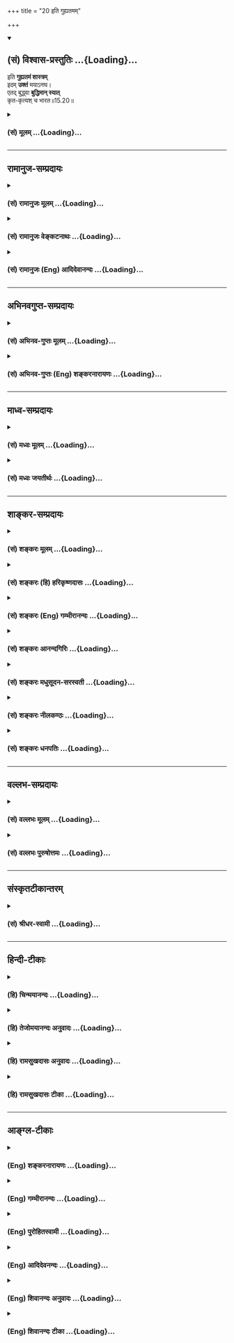 +++
title = "20 इति गुह्यतमम्"

+++
<div class="js_include" newlevelforh1="2" title="(सं) विश्वास-प्रस्तुतिः" unfilled url="/purANam_vaiShNavam/mahAbhAratam/06-bhIShma-parva/03-bhagavad-gItA-parva/saMskRtam/vishvAsa-prastutiH/15_puruShottama-yogaH/20_iti_guhyatamam.md">
<details open><summary><h2>(सं) विश्वास-प्रस्तुतिः ...{Loading}...</h2></summary>

इति **गुह्यतमं शास्त्रम्**  
इदम् **उक्तं** मयाऽनघ।  
एतद् बुद्ध्वा **बुद्धिमान् स्यात्**  
कृत-कृत्यश् च भारत॥15.20॥
</details>
</div>
<div class="js_include collapsed" newlevelforh1="3" title="(सं) मूलम्" unfilled url="/purANam_vaiShNavam/mahAbhAratam/06-bhIShma-parva/03-bhagavad-gItA-parva/saMskRtam/mUlam/15_puruShottama-yogaH/20_iti_guhyatamam.md">
<details><summary><h3>(सं) मूलम् ...{Loading}...</h3></summary>

इति गुह्यतमं शास्त्रमिदमुक्तं मयाऽनघ।  
एतद्बुद्ध्वा बुद्धिमान्स्यात्कृतकृत्यश्च भारत।।15.20।।
</details>
</div>


_________________
## रामानुज-सम्प्रदायः
<div class="js_include collapsed" newlevelforh1="3" title="(सं) रामानुजः मूलम्" unfilled url="/purANam_vaiShNavam/mahAbhAratam/06-bhIShma-parva/03-bhagavad-gItA-parva/saMskRtam/rAmAnujaH/mUlam/15_puruShottama-yogaH/20_iti_guhyatamam.md">
<details><summary><h3>(सं) रामानुजः मूलम् ...{Loading}...</h3></summary>

।।15.20।। इत्थं मम पुरुषोत्तमत्वप्रतिपादनं सर्वेषां गुह्यानां **गुह्यतमम्
इदं शास्त्रं** त्वम् **अनघतया** योग्यतम इति कृत्वा **मया** तव **उक्तम्।
एतद् बुद्ध्वा बुद्धिमान् स्यात् कृतकृत्यः च** मां प्रेप्सुना उपादेया या
बुद्धिः सा सर्वा उपात्ता स्यात्। यत् च तेन कर्तव्यम्; तत् च सर्वं कृतं
स्याद् इत्यर्थः। अनेन श्लोकेन अनन्तरोक्तं पुरुषोत्तमविषयं ज्ञानं
शास्त्रजन्यम् एव एतत् सर्वं करोति न तु साक्षात्काररूपम् इति उच्यते।

</details>
</div>
<div class="js_include collapsed" newlevelforh1="3" title="(सं) रामानुजः वेङ्कटनाथः" unfilled url="/purANam_vaiShNavam/mahAbhAratam/06-bhIShma-parva/03-bhagavad-gItA-parva/saMskRtam/rAmAnujaH/venkaTanAthaH/15_puruShottama-yogaH/20_iti_guhyatamam.md">
<details><summary><h3>(सं) रामानुजः वेङ्कटनाथः ...{Loading}...</h3></summary>

\[15.20\] इत्यनन्तरेण पौनरुक्त्यात् अतो निरर्थकमिदमित्यत्राह --
सर्वैर्मद्विषयैरिति।  
  
।।15.20।। यदि पुरुषोत्तमत्ववेदनमात्रेण भगवतः सर्वविधा प्रीतिर्जायते;
तर्हि भजनाद्यनुष्ठानविधिवैयर्थ्यम् तत्राह -- इत्येतदिति। सर्वासां
प्रतीतीनामेतदेव हि मूलकारणम्। फलसाम्याद्वा सर्वस्य
विदितत्वकृतकृत्यत्ववचनमिति भावः। इत्येतदित्यादिकमुत्तरश्लोकावतारिका वा।
रहस्यतया गोपनीयमत्वं पारमार्थिकत्वं फलप्रकर्षं च व्यञ्जयन्निगमयति -- इति
गुह्यतममिति श्लोकेन। एतदेव गीताशास्त्रनिगमनमिति वदतां प्रतिक्षेपायाह --
पुरुषोत्तमत्वप्रतिपादनमिति। पञ्चदशेऽध्याय इत्यर्थः। अनघ इति
सम्बुद्धिरधिकारिसूचनार्थेत्याह -- अनघतया योग्यतम इति कृत्वेति। एवं
भारतसम्बुद्धिरपि जन्मतोऽधिकारित्वसूचनार्थम्। इदमिति -- अस्यवक्ता श्रोता च
दुर्लभः इत्यभिप्रायः। इदं शास्त्रान्तरेभ्य उत्कृष्टतममिति वा। उक्तं
चाभियुक्तैःयस्मिन् प्रसादसुमुखे कवयोऽपि ते ते शास्त्राण्यशासुरिह
तन्महिमाश्रयाणि। कृष्णेन तेन यदिह स्वयमेव गीतं शास्त्रस्य तस्य सदृशं
किमिहास्ति शास्त्रम् इति। मया वक्तव्यतत्त्ववेदिना; त्वदधिकारवेदिना; तव
सख्या चेत्यर्थः। प्रागुक्तशास्त्रानुवादताभ्रमव्युदासायाहतवोक्तमिति। सा
विद्या या विमुक्तयेविद्याऽन्या शिल्पनैपुणम्
\[वि.पु.1।19।41\]तज्ज्ञानमज्ञानमतोऽन्यदुक्तम्
\[वि.पु.6।5।87\]एतज्ज्ञानमिति प्रोक्तमज्ञानं यदतोऽन्यथा \[13।12\]
इत्यादिभिरन्यासां बुद्धीनां अबुद्धिप्रायतोक्तेरिह बुद्धिशब्दविवक्षितमाह
-- मां प्रेप्सुनोपादेयेति। कृत्यशब्दोऽप्यत्र मुमुक्ष्वपेक्षितविषयः।
तस्यैवतत्कर्म यन्न बन्धाय \[वि.पु.1।19\] इत्यादिषु ग्रहणात्; अन्येषां
चआयासायापरं कर्म \[वि.पु.1।19\] इति निन्दनादित्यभिप्रायेणाहयच्च तेन
कर्तव्यमिति। प्रस्तुतोऽर्थस्तज्ज्ञानं वाऽत्र प्रशंसनीयम्; किमत्र
शास्त्रग्रहणेन तथाऽत्र पूर्वश्लोकपौनरुक्त्यमित्यत्राहअनेन श्लोकेनेति।  
  
अयमभिप्रायः -- सार्थकशास्त्रज्ञानशक्त्याएतद्बुद्ध्वा इत्यनूद्यते
अतोऽर्थज्ञान एव तात्पर्यं तत्र शास्त्रशब्दग्रहणं शास्त्रमात्रजन्यस्यापि
ज्ञानस्य फलाविनाभावापेक्षयेति। स सर्ववित् \[15।19\]
इत्यादेःबुद्धिमान्स्यात् इत्यादेश्च अर्थैक्यमभिसन्धाय
पुनरुक्तिपरिहारश्चात्र कृतः। भारत एतद्बुद्ध्वा त्वमपि कृतकृत्य इति च
भावः। इति कवितार्किकसिंहस्य सर्वतन्त्रस्वतन्त्रस्य श्रीमद्वेङ्कटनाथस्य
वेदान्ताचार्यस्य कृतिषु श्रीमद्गीताभाष्यटीकायां तात्पर्यचन्द्रिकायां
पञ्चदशोऽध्यायः।।15।।  
  

</details>
</div>
<div class="js_include collapsed" newlevelforh1="3" title="(सं) रामानुजः (Eng) आदिदेवानन्दः" unfilled url="/purANam_vaiShNavam/mahAbhAratam/06-bhIShma-parva/03-bhagavad-gItA-parva/saMskRtam/rAmAnujaH/english/AdidevAnandaH/15_puruShottama-yogaH/20_iti_guhyatamam.md">
<details><summary><h3>(सं) रामानुजः (Eng) आदिदेवानन्दः ...{Loading}...</h3></summary>

15.20 Thus, this Sastra, the most mysterious of all mysteries and which
teaches My aspect as the Supreme Person, has been imparted to you by Me,
as you are worthy to receive it because you are sinless. By
understanding this, a man will become truly wise and will have fulfilled
his duty. Whatever wisdom has to be cultivated for attaining Me, all
that should be taken as cultivated and that whatever duty has to be
fulfilled in that connection - all that is to be taken as fulfilled by
knowing this (the Purusottama Vidya). He gets all spiritual fulfilment
by this knowledge, except the direct vision of Purusottama. \[Probably
the idea is that direct vision comes only when the body falls at the end
of the antum of Karma that has brought it into existence. Before that
only the state of the Sthitaprajna can be attained. The thin veil of
residual Karma still stands in the way.\]

</details>
</div>


_________________
## अभिनवगुप्त-सम्प्रदायः
<div class="js_include collapsed" newlevelforh1="3" title="(सं) अभिनव-गुप्तः मूलम्" unfilled url="/purANam_vaiShNavam/mahAbhAratam/06-bhIShma-parva/03-bhagavad-gItA-parva/saMskRtam/abhinava-guptaH/mUlam/15_puruShottama-yogaH/20_iti_guhyatamam.md">
<details><summary><h3>(सं) अभिनव-गुप्तः मूलम् ...{Loading}...</h3></summary>

।।15.20।। इतीति। गुह्यतमं; सर्वाद्वयप्रतिपादकत्वात्। एतदेव बुद्ध्वा
बुद्धिमत्त्वं; न तु व्यवहारबुद्ध्या। एतेन च ज्ञातेनैव कृतकृत्यता; न तु
कृतेनापि शत्रुविजयार्थाहरणस्त्र्युपभोगादिना +++(omits शत्रु)+++। चकारः
अद्भुतद्योतकः। कृतेन +++(N एतेन)+++ हि कृतकृत्यता दृष्टा; एतेन तु ज्ञातेनैवेति
+++(;N ज्ञानेनैवेति)+++ चित्रम्। इतिशब्देन शास्त्रस्य समाप्तिः सूचिता;
वक्तव्यस्य परिपूर्णतया समाप्तत्वात्। तथा हि -- षोडशाध्यायेन शिष्यस्य
अर्जुनस्य केवलं योग्यता प्रतिपाद्यते। न तु उपदिश्यते किञ्चित्। दैवी
ह्येवंविधा संपत्; आसुरी चाविद्यामयी; एतादृशी +++(S; तादृशी)+++ संपत् त्वं च
विद्यामयीं दैवीं संपदमभिप्राप्तः इत्येतावति हि तात्पर्यम्। यद्वक्ष्यति
मा शुचः संपदं दैवीम् इति। अत एव पूर्वं विद्याविद्यासंघट्टनिरूपणावसरे (
संबद्धनिरूपण N संघध्व (र्ष) -- ) देवासुरसंग्रामच्छलेन विद्याविद्ययोः
संघर्षः इति सूचितम्। एवं च शिष्यस्वरूपे प्राधान्येन निरूप्यमाणे प्रसंगतः
अन्यदप्युक्तम्; इत्यध्यायद्वयं भविष्यति। उपदेशस्त्वित एव परिसमाप्तः।
सर्वभावेन हि परमेश्वरभजनम् आवेशरूपं प्राप्यम् ( प्राप्तम्)। तदर्थं
चान्यत् सर्वमित्युक्तं प्राक्। सर्वमाहेश्वरस्वरूपावेश एव,हि परमं शिवम्
इति।  
  

</details>
</div>
<div class="js_include collapsed" newlevelforh1="3" title="(सं) अभिनव-गुप्तः (Eng) शङ्करनारायणः" unfilled url="/purANam_vaiShNavam/mahAbhAratam/06-bhIShma-parva/03-bhagavad-gItA-parva/saMskRtam/abhinava-guptaH/english/shankaranArAyaNaH/15_puruShottama-yogaH/20_iti_guhyatamam.md">
<details><summary><h3>(सं) अभिनव-गुप्तः (Eng) शङ्करनारायणः ...{Loading}...</h3></summary>

15.20 Iti etc. The most secret \[scripture\] : Because it explains the
oneness of all. One becomes a man of wisdom by knowing this only and not
by the knowledge of worldly affairs. One becomes a man of success by
just understanding this, and not even by the deeds like the total
victory over the foes, earning wealth, enjoying women and so on. The
word ca 'also' indicates a wonder. Has it not been witnessed that
\[always\] one becomes a man of success by what has been accomplished ;
But it is strange that \[in the present case one becomes a man of
success\] by just what has been realised. The word iti 'thus' indicates
the conclusion of the treatise. For, what is to be taught has come to an
end completely. That is why in the Sixteenth Chapter the eligibility of
the pupil, Arjuna, is exclusively dealt with; and nothing new is taught.
The intention \[of that chapter\] is to say only this much : 'The divine
wealth is just of that nature; but the devilish wealth born of illusion
is of this nature; you (Arjuna) are however endowed with the divine
wealth of wisdom'. Hence \[the Lord\] is going to say 'Don't worry.
\[You are endowed\] with the divine wealth' (XVI, 5). That is why
earlier in the context of explaining the clash between the wisdom and
ignorance this has been indicated \[by me (Ag.)\]: 'It is the
confrontation between the wisdom and ignorance that has been detailed
under the pretext of \[describing\] the wars between the gods and
devils.' So, while dealing essentially with the ality of a pupil, other
subjects are mentioned incidentally. So also the pair of chapters (Ch.
XVII & XVIII) would follow. But the teaching \[proper\] has come to an
end completely here itself. For what is to be achieved is nothing but
serving (attaining) the Absolute Lord-the serving, which is of the
nature of total absorption into Him by one's entire being. All other
things are only to achieve this end. This has been explained earlier.
The Supreme Happiness is indeed nothing but a complete absorption into
the Supreme Lord by one's entire being.

</details>
</div>


_________________
## माध्व-सम्प्रदायः
<div class="js_include collapsed" newlevelforh1="3" title="(सं) मध्वः मूलम्" unfilled url="/purANam_vaiShNavam/mahAbhAratam/06-bhIShma-parva/03-bhagavad-gItA-parva/saMskRtam/madhvaH/mUlam/15_puruShottama-yogaH/20_iti_guhyatamam.md">
<details><summary><h3>(सं) मध्वः मूलम् ...{Loading}...</h3></summary>

।।15.20।। Sri Madhvacharya did not comment on this sloka.

</details>
</div>
<div class="js_include collapsed" newlevelforh1="3" title="(सं) मध्वः जयतीर्थः" unfilled url="/purANam_vaiShNavam/mahAbhAratam/06-bhIShma-parva/03-bhagavad-gItA-parva/saMskRtam/madhvaH/jayatIrthaH/15_puruShottama-yogaH/20_iti_guhyatamam.md">
<details><summary><h3>(सं) मध्वः जयतीर्थः ...{Loading}...</h3></summary>

।।15.20।। Sri Jayatirtha did not comment on this sloka.

</details>
</div>


_________________
## शाङ्कर-सम्प्रदायः
<div class="js_include collapsed" newlevelforh1="3" title="(सं) शङ्करः मूलम्" unfilled url="/purANam_vaiShNavam/mahAbhAratam/06-bhIShma-parva/03-bhagavad-gItA-parva/saMskRtam/shankaraH/mUlam/15_puruShottama-yogaH/20_iti_guhyatamam.md">
<details><summary><h3>(सं) शङ्करः मूलम् ...{Loading}...</h3></summary>

।।15.20।। -- **इति** एतत् **गुह्यतमं** गोप्यतमम्; अत्यन्तरहस्यं
इत्येतत्। किं तत् **शास्त्रम्।** यद्यपि गीताख्यं समस्तम् शास्त्रम्
उच्यते; तथापि अयमेव अध्यायः इह शास्त्रम् इति उच्यते स्तुत्यर्थं
प्रकरणात्। सर्वो हि गीताशास्त्रार्थः अस्मिन् अध्याये समासेन उक्तः। न
केवलं गीताशास्त्रार्थ एव; किंतु सर्वश्च वेदार्थः इह परिसमाप्तः। यस्तं
वेद स वेदवित् (गीता 15।1) वेदैश्च सर्वैरहमेव वेद्यः (गीता 15।15) इति च
उक्तम्। **इदम् उक्तं** कथितं **मया** हे **अनघ** अपाप। **एतत्** शास्त्रं
यथादर्शितार्थं **बुद्ध्वा बुद्धिमान् स्यात्** भवेत् न अन्यथा
**कृतकृत्यश्च** भारत कृतं कृत्यं कर्तव्यं येन सः कृतकृत्यः
विशिष्टजन्मप्रसूतेन ब्राह्मणेन यत् कर्तव्यं तत् सर्वं भगवत्तत्त्वे
विदिते कृतं भवेत् इत्यर्थः न च अन्यथा कर्तव्यं परिसमाप्यते कस्यचित्
इत्यभिप्रायः। सर्वं कर्माखिलं पार्थ ज्ञाने परिसमाप्यते (गीता 4।33) इति च
उक्तम्। एतद्धि जन्मसामग्र्यं ब्राह्मणस्य विशेषतः। प्राप्यैतत्कृतकृत्यो
हि द्विजो भवति नान्यथा (मनुस्मृति 12।93) इति च मानवं वचनम्। यतः एतत्
परमार्थतत्त्वं मत्तः श्रुतवान् असि; अतः कृतार्थः त्वं भारत इति।।  
  
इति श्रीमत्परमहंसपरिव्राजकाचार्यस्य
श्रीगोविन्दभगवत्पूज्यपादशिष्यस्य,श्रीमच्छंकरभगवतः कृतौ
श्रीमद्भगवद्गीताभाष्ये  
  
पञ्चदशोऽध्यायः।।  
  

</details>
</div>
<div class="js_include collapsed" newlevelforh1="3" title="(सं) शङ्करः (हि) हरिकृष्णदासः" unfilled url="/purANam_vaiShNavam/mahAbhAratam/06-bhIShma-parva/03-bhagavad-gItA-parva/saMskRtam/shankaraH/hindI/harikRShNadAsaH/15_puruShottama-yogaH/20_iti_guhyatamam.md">
<details><summary><h3>(सं) शङ्करः (हि) हरिकृष्णदासः ...{Loading}...</h3></summary>

।।15.20।। इस अध्यायमें मोक्षरूप फलके देनेवाले भगवत्तत्त्वज्ञानको कहकर अब
उसकी स्तुति करते हैं --, यह गुह्यतम -- सबसे अधिक गोपनीय अर्थात् अत्यन्त
गूढ़ रहस्य है। वह क्या है शास्त्र। यद्यपि सारी गीताका नाम ही शास्त्र कहा
जाता है; परंतु यहाँ स्तुतिके लिये प्रकरणसे यह ( पंद्रहवाँ ) अध्याय ही
शास्त्र नामसे कहा गया है। क्योंकि इस अध्यायमें केवल सारे गीताशास्त्रका
अर्थ ही संक्षेपसे नहीं कहा गया है; किन्तु इसमें समस्त वेदोंका अर्थ भी
समाप्त हो गया है। यह कहा भी है कि जो उसे जानता है वही वेदको जाननेवाला है
समस्त वेदोंसे मैं ही जाननेयोग्य हूँ। हे निष्पाप अर्जुन ऐसा यह ( परम
गोपनीय शास्त्र ) मैंने कहा है। हे भारत ऊपर दिखलाये हुए अर्थसे युक्त इस
शास्त्रको जानकर ही; मनुष्य बुद्धिमान् और कृतकृत्य होता है; अन्य प्रकारसे
नहीं। अभिप्राय यह है कि जिसने करनेयोग्य सब कुछ कर लिया हो; वह कृतकृत्य
है; अतः श्रेष्ठ कुलमें जन्म लेनेवाले ब्राह्मणद्वारा जो कुछ किया
जानेयोग्य है; वह सब भगवान्का तत्त्व जान लेनेपर किया हुआ हो जाता है। अन्य
प्रकारसे किसीके भी कर्तव्यकी समाप्ति नहीं होती। कहा भी है कि हे पार्थ
समस्त कर्मसमुदाय; ज्ञानमें सर्वथा समाप्त हो जाता है। तथा मनुका भी वचन है
कि विशेषरूपसे ब्राह्मणके जन्मकी यही पूर्णता है क्योंकि इसीको प्राप्त
करके द्विज कृतकृत्य होता है अन्य प्रकारसे नहीं। हे भारत क्योंकि तूने
मुझसे यह परमार्थतत्त्व सुना है; इसलिये तू कृतार्थ हो गया है।

</details>
</div>
<div class="js_include collapsed" newlevelforh1="3" title="(सं) शङ्करः (Eng) गम्भीरानन्दः" unfilled url="/purANam_vaiShNavam/mahAbhAratam/06-bhIShma-parva/03-bhagavad-gItA-parva/saMskRtam/shankaraH/english/gambhIrAnandaH/15_puruShottama-yogaH/20_iti_guhyatamam.md">
<details><summary><h3>(सं) शङ्करः (Eng) गम्भीरानन्दः ...{Loading}...</h3></summary>

15.20 This guhyatamam, most secret, i.e. most mystical;- what is
that;-sastram, scripture-. Although the Gita as a whole is spoken of as
the scripture, still this chapter itself is here referred to as such,
and this for eulogy as is evident from the context. For, not only has
the entire meaning of the scripture Gita been stated here in brief, but
the whole purport of the Vedas also has been comprehended here. And it
has been said, 'He who realizes it is a knower of the Vedas' (1), 'I
alone am the object to be known through all the Vedas' (15). (Thus, this
most secret scripture) iti uktam, has thus been uttered; maya, by Me;
anagha, O sinless one. O scion of the Bharata dynasty, buddhva,
under-standing; etat, this, the scripture which has the purport as has
been revealed; syat, one becomes; buddhiman, wise; and krta-krtyah, has
his duties fulfilled; but not otherwise. The meaning is that what-ever a
Brahmana has to do as a conseence of his special birth (as a Brahmana),
all that becomes accomplished when the reality of the Lord is known. The
idea is that nobody's duties become fulfilled in any other way. And it
has been said, 'O son of Prtha, all actions in their totality culminate
in Knowledge' (4.33). There is also a saying from Manu: 'This, verily,
is the fulfilment of a Brahmana in particular. For, by getting this, a
twice-born has his duties fulfilled; not otherwise' (Ma. Sm. 12.93).
Since you have heard from Me this truth about the supreme Reality,
therefore, O scion of the Bharata dynasty, you have achieved your Goal!

</details>
</div>
<div class="js_include collapsed" newlevelforh1="3" title="(सं) शङ्करः आनन्दगिरिः" unfilled url="/purANam_vaiShNavam/mahAbhAratam/06-bhIShma-parva/03-bhagavad-gItA-parva/saMskRtam/shankaraH/AnandagiriH/15_puruShottama-yogaH/20_iti_guhyatamam.md">
<details><summary><h3>(सं) शङ्करः आनन्दगिरिः ...{Loading}...</h3></summary>

।।15.20।। अध्यायार्थमनूद्योपसंहारश्लोकमवतारयति -- **अस्मिन्निति।**
सर्वस्यां गीतायां शास्त्रशब्दे वक्तव्ये कथमस्मिन्नध्याये तत्प्रयोगः
स्यादित्याशङ्क्याह -- **यद्यपीति।** संनिहितमध्यायं स्तोतुमपि कुतस्तत्र
शास्त्रशब्दस्तदर्थाभावात्तत्राह -- **सर्वो हीति।** गीताशास्त्रार्थस्य
सर्वस्यात्र संक्षिप्तत्वादेव केवलं शास्त्रशब्दो न भवति किंतु
वेदार्थस्यापि सर्वस्यात्रसमाप्तेर्युक्तं शास्त्रपदमित्याह -- **नेति।**
तत्र गमकमाह -- **यस्तमिति।** भगवत्तत्त्वज्ञाने कृतकृत्यतेत्येतदुपपादयति
-- **विशिष्टेति।** नान्यथेत्युक्तं प्रपञ्चयति -- **नचेति।** सत्यपि
तत्त्वज्ञाने कर्मणां कर्तव्यत्वान्न कर्तव्यसमाप्तिरित्याशङ्क्याह --
**सर्वमिति।** तत्त्वज्ञाने कृतार्थतेति तत्र मनोरपि संमतिमाह --
**एतद्धीति।** भारतेति संबोधनतात्पर्यमाह -- **यत इति।** तदनेनात्मनो
देहाद्यतिरिक्तत्वं चिद्रूपत्वं सर्वात्मत्वं
कार्यकारणविनिर्मुक्तत्वेनाप्रपञ्चत्वं
तस्याखण्डैकरसब्रह्मात्मत्वज्ञानादशेषपुरुषार्थपरिसमाप्तिरित्युक्तम्। इति
श्रीमत्परमहंसपरिव्राजकाचार्यश्रीमच्छुद्धानन्दपूज्यपादशिष्यानन्दगिरिकृतौ
पञ्चदशोऽध्यायः।।15।।  
  

</details>
</div>
<div class="js_include collapsed" newlevelforh1="3" title="(सं) शङ्करः मधुसूदन-सरस्वती" unfilled url="/purANam_vaiShNavam/mahAbhAratam/06-bhIShma-parva/03-bhagavad-gItA-parva/saMskRtam/shankaraH/madhusUdana-sarasvatI/15_puruShottama-yogaH/20_iti_guhyatamam.md">
<details><summary><h3>(सं) शङ्करः मधुसूदन-सरस्वती ...{Loading}...</h3></summary>

।।15.20।। इदानीमध्यायार्थं स्तुवन्नुपसंहरति -- इतीति। इति अनेन प्रकारेण
गुह्यतमं रहस्यतमं संपूर्णं शास्त्रमेव संक्षेपेणेदमस्मिन्नध्याये मयोक्तं
हे अनघ अव्यसन; एतद्बुद्ध्वान्योऽपि यः
कश्चिद्बुद्धिमानात्मज्ञानवान्स्यात् कृतं सर्वं कृत्यं येन न पुनः
कृत्यान्तरं यस्यास्ति स कृतकृत्यश्च स्यात्। विशिष्टजन्मप्रसूतेन
ब्राह्मणेन यत्कर्तव्यं तत्सर्वं भगवत्तत्त्वे विदिते कृतं भवेत् न
त्वन्यथा कर्तव्यं परिसमाप्यते कस्यचिदित्यभिप्रायः। हे भारत; त्वं तु
महाकुलप्रसूतः स्वयं च व्यसनरहित इति कुलगुणेन स्वगुणेन चैतद्बुद्ध्वा
कृतकृत्यो भविष्यसीति किमु
वक्तव्यमित्यभिप्रायः। वंशीविभूषितकरान्नवनीरदाभात्पीताम्बरादरुणबिम्बफलाधरोष्ठात्।  
  
पूर्णेन्दुसुन्दरमुखादरविन्दनेत्रात्कृष्णात्परं किमपि तत्त्वमहं न
जाने।।1।। सदा सदानन्दपदे निमग्नं मनो मनोभावमपाकरोति। गतागतायासमपास्य
सद्यः परापरातीतमुपैति तत्त्वम्।।2।। शैवाः सौराश्च गाणेशा वैष्णवाः
शक्तिपूजकाः। भवन्ति यन्मयाः सर्वे सोहमस्मि परः शिवः।।3।। प्रमाणतोऽपि
निर्णीतं कृष्णमाहात्म्यमद्भुतम्। न शक्नुवन्ति ये सोढुं ते मूढा निरयं
गताः।।4।। ,

</details>
</div>
<div class="js_include collapsed" newlevelforh1="3" title="(सं) शङ्करः नीलकण्ठः" unfilled url="/purANam_vaiShNavam/mahAbhAratam/06-bhIShma-parva/03-bhagavad-gItA-parva/saMskRtam/shankaraH/nIlakaNThaH/15_puruShottama-yogaH/20_iti_guhyatamam.md">
<details><summary><h3>(सं) शङ्करः नीलकण्ठः ...{Loading}...</h3></summary>

।।15.20।। अस्मिन्नध्याये भगवत्तत्त्वज्ञानस्य मोक्षफलत्वमुक्त्वाऽथेदानीं
तत्स्तौति -- **इतीति।** इति एतद्गुह्यतमम् अत्यन्तरहस्यं शास्त्रम्।
यद्यपि इयमष्टादशाध्यायी कृत्स्ना शास्त्रं तथाप्यस्मिन्नध्याये कृत्स्नस्य
शास्त्रार्थस्य प्रदर्शनादयमपि शास्त्रम्। अत्र हि कार्यकारणविभागः
संसारवृक्षस्यानित्यत्वं भगवतो विभूतयःयस्तं वेद स वेदवित्;वेदैश्च
सर्वैरहमेव वेद्यः इत्यादिना सर्वः शास्त्रार्थो दर्शितोऽस्ति। इदं मया
उक्तं हे अनघ निर्व्यसन; एतत् रहस्यं बुद्ध्वा बुद्धिमान् ज्ञानी
स्यादात्मविद्भवेत्। तावता कृतकृत्यः। सर्वं हि कृत्यं
परमात्मावगतिपर्यन्तं तत्रैव कृत्स्नपुरुषार्थसमाप्तेः।
चात्प्राप्तप्रापणीयश्च स्यात् भवति नातःपरं कर्तव्यमवशिष्यते इत्यर्थः।

</details>
</div>
<div class="js_include collapsed" newlevelforh1="3" title="(सं) शङ्करः धनपतिः" unfilled url="/purANam_vaiShNavam/mahAbhAratam/06-bhIShma-parva/03-bhagavad-gItA-parva/saMskRtam/shankaraH/dhanapatiH/15_puruShottama-yogaH/20_iti_guhyatamam.md">
<details><summary><h3>(सं) शङ्करः धनपतिः ...{Loading}...</h3></summary>

।।15.20।। एवमस्मिन्नध्याये भगवत्तत्त्वज्ञानं मोक्षफलकमुत्तमुपसंहरन्
तत्स्तौति -- इतीति। इत्येद्गुह्यतमं गोप्यं कर्मतत्त्वं
गुह्यतरमुपासनातत्त्वं इदं तु परमात्मतत्त्वं गोप्यतममत्यन्तरहस्यं
शास्त्रं समस्तस्य गीताख्यशास्त्रस्य सर्वस्य वेदस्य चार्थोऽस्मिन्नधाये
संक्षेपेणोक्तःयस्तं वेद स वेदवित्। वेदैश्च सर्वैरहमेव वेद्यः इति च।
अतोऽस्याध्यायस्य सकलशास्त्ररुपत्वादिदं शास्त्रमुक्तं मया कथितम्।
हेऽनघाव्यसन निष्पाप; अनघस्य त्वादृशस्यैवास्मिन् शास्त्रेऽधिकारत्वादिति
भावः। एतच्छास्त्रं यथादर्शितार्थं बुद्ध्वा बुद्धिमान्स्यान्नान्यथा।
कृतकृत्यश्च कृतं येन स विशिष्टन्मना ब्राह्मणेन यत्कर्तव्यं तत्सर्वं
भगवत्तत्वे विदिते कृतं भवेदित्यर्थः। नचान्यथा कस्यचिदपि कर्तव्यता
परिसमाप्यत इत्याशयः। तथाचोक्तंसर्वं कर्माखिलं पार्थ ज्ञाने परिसमाप्यते।
मनुरप्याहएतद्वि जन्मसामग्र्यं ब्राह्मणस्य विशेषतः। प्राप्यैतत्कृतत्यो हि
द्विजो भवति नान्यथा इति। यत एतत्परमार्थतत्त्वं मत्तः श्रुतवानस्यतः
कृतार्थस्त्वं उत्तमवंशोद्भवत्वं सार्थकं कृतवानसीति ध्वनयन्संबोधयति
भारतेति।

</details>
</div>


_________________
## वल्लभ-सम्प्रदायः
<div class="js_include collapsed" newlevelforh1="3" title="(सं) वल्लभः मूलम्" unfilled url="/purANam_vaiShNavam/mahAbhAratam/06-bhIShma-parva/03-bhagavad-gItA-parva/saMskRtam/vallabhaH/mUlam/15_puruShottama-yogaH/20_iti_guhyatamam.md">
<details><summary><h3>(सं) वल्लभः मूलम् ...{Loading}...</h3></summary>

।।15.20।। अध्यायार्थमुपसंहरति -- इतीति। इत्थं पुरुषोत्तमयोगकं शास्त्रं
सर्ववेदान्तसारत्वाद्गुह्यतमं मया सर्ववेदान्तवेद्यचरणेन वेदान्तकृता
पुरुषोत्तमेन त्वमनषतया योग्य इति तवोक्तं; अतएव तद्बुद्ध्वा
बुद्धिमान्,शास्त्रतात्पर्यज्ञानवान् कृतकृत्यश्च स्यात् योऽपि कोऽपि। हे
भारत त्वं कृतकृत्योऽसीति किमु वक्तव्यम् इति भावः। प्रपञ्चतः
क्षराच्चाहमक्षरादपि चोत्तमः। भजनीय इति श्रीमान् स्वयं
पञ्चदशेऽब्रवीत्।।1।।

</details>
</div>
<div class="js_include collapsed" newlevelforh1="3" title="(सं) वल्लभः पुरुषोत्तमः" unfilled url="/purANam_vaiShNavam/mahAbhAratam/06-bhIShma-parva/03-bhagavad-gItA-parva/saMskRtam/vallabhaH/puruShottamaH/15_puruShottama-yogaH/20_iti_guhyatamam.md">
<details><summary><h3>(सं) वल्लभः पुरुषोत्तमः ...{Loading}...</h3></summary>

  
  
।।15.20।। उपसंहरति -- इतीति। इति अमुना प्रकारेण गुह्यतममतिगुप्तरहस्यं
शास्त्रं शासनधर्मरूप हे अनघ निष्पाप कुतर्काद्यनुपहतमते इदं प्रत्यक्षं
मया कृपालुनेत्यर्थः। उक्तं कथितमित्यर्थः। प्रयोजनमाह -- एतदिति।
बुद्धिमान् कुशल एतद्बुद्धा कृतं कृत्यमेतत्सेवारूपं येन तादृशो
भवेदित्यर्थः। यद्वा बुद्धिमान् स्यात् कृतकृत्य इत्यर्थः। अनेन सर्वेषां
दैवजीवानां स्वरूपज्ञानार्थं प्रकटितमिति भावः। भारतेतिसम्बोधनेन
साहजिकबुद्धिमतो येन कृतकृत्यता स्यात्तत्र वंशोद्भवे त्वयि किं वक्तव्यं
इति भावो व्यञ्जितः। कृष्णः पञ्चदशेऽध्याये लोकानां हितकाम्यया।
पुरुषोत्तमयोगं हि पार्थाय कृपयाऽऽदिशत्।

</details>
</div>


_________________
## संस्कृतटीकान्तरम्
<div class="js_include collapsed" newlevelforh1="3" title="(सं) श्रीधर-स्वामी" unfilled url="/purANam_vaiShNavam/mahAbhAratam/06-bhIShma-parva/03-bhagavad-gItA-parva/saMskRtam/shrIdhara-svAmI/15_puruShottama-yogaH/20_iti_guhyatamam.md">
<details><summary><h3>(सं) श्रीधर-स्वामी ...{Loading}...</h3></summary>

।।15.20।। अध्यायार्थमुपसंहरति **-- इतीति।** इत्यनेन प्रकारेण गुह्यतमं
अतिरहस्यं संपूर्णं शास्त्रमेव मयोक्तम् न पुनर्विंशतिश्लोकमध्यायमात्रम्।
हे अनघ व्यसनशून्यः; अत एतन्मदुक्तं शास्त्रं बुद्ध्वा बुद्धिमान्
सम्यग्ज्ञानी कृतकृत्यश्च स्याद्योऽपि कोऽपि। हे भारत; त्वं कृतकृत्योसीति
किं वक्तव्यमिति भावः।  
  

</details>
</div>


_________________
## हिन्दी-टीकाः
<div class="js_include collapsed" newlevelforh1="3" title="(हि) चिन्मयानन्दः" unfilled url="/purANam_vaiShNavam/mahAbhAratam/06-bhIShma-parva/03-bhagavad-gItA-parva/hindI/chinmayAnandaH/15_puruShottama-yogaH/20_iti_guhyatamam.md">
<details><summary><h3>(हि) चिन्मयानन्दः ...{Loading}...</h3></summary>

।।15.20।। प्रस्तुत अध्याय के इस अन्तिम श्लोक में भगवान् श्रीकृष्ण कहते
हैं कि उन्होंने अर्जुन को गुह्यतम ज्ञान का उपदेश दिया है। इस ज्ञान को
गुह्य या रहस्य इस दृष्टि से नहीं कहा गया है कि इसका उपदेश किसी को नहीं
देना चाहिये अभिप्राय यह है कि परमात्मा इन्द्रिय अगोचर होने के कारण कोई
भी व्यक्ति प्रत्यक्ष और अनुमान प्रमाणों के द्वारा उसे अपनी बुद्धि से
नहीं जान सकता है। अत वह उसके लिये रहस्य ही बना रहेगा। केवल एक शास्त्रज्ञ
और आत्मानुभवी आचार्य के उपदेश से ही परमात्मज्ञान हो सकता है। हे निष्पाप
वह कर्म; भावना या विचार; पाप कहलाता है; जिसको करने पर कालान्तर में हमारे
मन में विक्षेप; पश्चाताप तथा आत्मग्लानि उत्पन्न होती है। इन के होने पर
अन्तकरण में आत्मविचार करने के लिये आवश्यक सूक्ष्मता और सजगता नहीं रहती।
अत इस सन्दर्भ में अर्जुन को निष्पाप कहकर संबोधित करना यह दर्शाता है कि
वह आत्मज्ञान के योग्य है। अपने पुरुषोत्तम स्वरूप को जानने वाला पुरुष
बुद्धिमान् बन जाता है। इसका अर्थ यह है कि इस ज्ञान के पश्चात् वह जीवन
में वस्तुओं के यथार्थ स्वरूप को समझने में और कर्म से संबंधित निर्णय लेने
में त्रुटि नहीं करता है। फलस्वरूप वह न स्वयं के लिये भ्रम और दुख उत्पन्न
करता है और न ही समाज के अन्य व्यक्तियों के लिये। परमात्मा के ज्ञान का फल
है कृतकृत्यता। मन में पूर्ण सन्तोष का वह भाव; जो जीवन के लक्ष्य को
प्राप्त कर लेने पर उदय होता है; कृतकृत्यता कहलाता है। तत्पश्चात् उस
व्यक्ति के लिये न कोई प्राप्तव्य शेष रहता है और न कोई कर्तव्य। यह श्लोक
उत्तम अधिकारियों को आत्मज्ञान के इस श्रेष्ठ फल का आश्वासन देता
है। conclusion तत्सदिति श्रीमद्भगवद्गीतासूपनिषत्सु ब्रह्मविद्यायां
योगशास्त्रे  
  
श्रीकृष्णार्जुनसंवादे पुरुषोत्तमयोगो नाम पञ्चदशोऽध्याय।।  
  

</details>
</div>
<div class="js_include collapsed" newlevelforh1="3" title="(हि) तेजोमयानन्दः अनुवादः" unfilled url="/purANam_vaiShNavam/mahAbhAratam/06-bhIShma-parva/03-bhagavad-gItA-parva/hindI/tejomayAnandaH/anuvAdaH/15_puruShottama-yogaH/20_iti_guhyatamam.md">
<details><summary><h3>(हि) तेजोमयानन्दः अनुवादः ...{Loading}...</h3></summary>

।।15.20।। हे निष्पाप भारत ! इस प्रकार यह गुह्यतम शास्त्र मेरे द्वारा कहा
गया, इसको जानकर मनुष्य बुद्धिमान और कृतकृत्य हो जाता है।।

</details>
</div>
<div class="js_include collapsed" newlevelforh1="3" title="(हि) रामसुखदासः अनुवादः" unfilled url="/purANam_vaiShNavam/mahAbhAratam/06-bhIShma-parva/03-bhagavad-gItA-parva/hindI/rAmasukhadAsaH/anuvAdaH/15_puruShottama-yogaH/20_iti_guhyatamam.md">
<details><summary><h3>(हि) रामसुखदासः अनुवादः ...{Loading}...</h3></summary>

।।15.20।। हे निष्पाप अर्जुन ! इस प्रकार यह अत्यन्त गोपनीय शास्त्र मेरे
द्वारा कहा गया है। हे भरतवंशी अर्जुन ! इसको जानकर मनुष्य ज्ञानवान् (तथा
प्राप्त-प्राप्तव्य) और कृतकृत्य हो जाता है।

</details>
</div>
<div class="js_include collapsed" newlevelforh1="3" title="(हि) रामसुखदासः टीका" unfilled url="/purANam_vaiShNavam/mahAbhAratam/06-bhIShma-parva/03-bhagavad-gItA-parva/hindI/rAmasukhadAsaH/TIkA/15_puruShottama-yogaH/20_iti_guhyatamam.md">
<details><summary><h3>(हि) रामसुखदासः टीका ...{Loading}...</h3></summary>

।।15.20।।***व्याख्या --***  **अनघ --** अर्जुनको निष्पाप इसलिये कहा गया
है कि वे दोषदृष्टि(असूया) से रहित थे। दोषदृष्टि करना पाप है। इससे
अन्तःकरण अशुद्ध होता है। जो दोषदृष्टिसे रहित होता है; वही भक्तिका पात्र
होता है।  
  
गोपनीय बात दोषदृष्टिसे रहित मनुष्यके सामने ही कही जाती है **(टिप्पणी प₀
786)**। यदि दोषदृष्टिवाले मनुष्यके सामने गोपनीय बात कह दी जाय; तो उस
मनुष्यपर उस बातका उलटा असर पड़ता है अर्थात् वह उस गोपनीय बातका उलटा अर्थ
लगाकर वक्तामें भी दोष देखने लगता है कि यह आत्मश्लाघी है दूसरोंको मोहित
करनेके लिये कहता है इत्यादि। इससे दोषदृष्टिवाले मनुष्यकी बहुत हानि होती
है। दोषदृष्टि होनेमें खास कारण है -- अभिमान। मनुष्यमें जिस बातका अभिमान
हो; उस बातकी उसमें कमी होती है। उस कमीको वह दूसरोंमें देखने लगता है।
अपनेमें अच्छाईका अभिमान होनेसे दूसरोंमें बुराई दीखती है और दूसरोंमें
बुराई देखनेसे ही अपनमें अच्छाईका अभिमान आता है। यदि दोषदृष्टिवाले
मनुष्यके सामने भगवान् अपनेको सर्वोपरि पुरुषोत्तम कहें; तो उसको विश्वास
नहीं होगा; उलटे वह यह सोचेगा कि भगवान् आत्मश्लाघी (अपने मुँह अपने बड़ाई
करनेवाले) हैं --,**निज अग्यान राम पर धरहीं।** (मानस 7। 73। 5)  
  
भगवान्के प्रति दोषदृष्टि होनेसे उसकी बहुत हानि होती है। इसलिये भगवान् और
संतजन दोषदृष्टिवाले अश्रद्धालु मनुष्यके सामने गोपनीय बातें प्रकट नहीं
करते (गीता 18। 67)। वास्तवमें देखा जाय तो दोषदृष्टिवाले मनुष्यके सामने
गोपनीय (रहस्ययुक्त) बातें मुखसे निकलती ही नहीं अर्जुनके लिये **अनघ**
सम्बोधन देनेमें यह भाव भी हो सकता है कि इस अध्यायमें भगवान्ने जो
परमगोपनीय प्रभाव बताया है; वह अर्जुनजैसे दोषदृष्टिसे रहित सरल पुरुषके
सम्मुख ही प्रकट किया जा सकता है।**इति गुह्यतमं शास्त्रमिदम् --** चौदहवें
अध्यायके छब्बीसवें श्लोकमें अव्यभिचारिणी भक्तिकी बात कहनेके बाद भगवान्ने
पन्द्रहवें अध्यायके पहले श्लोकसे उन्नीसवें श्लोकतक जिस (क्षर; अक्षर और
पुरुषोत्तमके) विषयका वर्णन किया है; उस विषयकी पूर्णता और लक्ष्यका
निर्देश यहाँ **इति इदम्** पदोंसे किया गया है। इस अध्यायमें पहले भगवान्ने
क्षर (संसार) और अक्षर(जीवात्मा) का वर्णन करके अपना अप्रतिम प्रभाव
(बारहवेंसे पंद्रहवें श्लोकतक) प्रकट किया। फिर भगवान्ने यह गोपनीय बात
प्रकट की कि जिसका यह सब प्रभाव है; वह (क्षरसे अतीत और अक्षरसे उत्तम)
पुरुषोत्तम मैं ही हूँ।  
  
नाटकमें स्वाँग धारण किये हुए मनुष्यकी तरह भगवान् इस पृथ्वीपर मनुष्यका
स्वाँग धारण करके अवतरित होते हैं और ऐसा बर्ताव करते हैं कि अज्ञानी
मनुष्य उनको नहीं जान पाते (गीता 7। 24)। स्वाँगमें अपना वास्तविक परिचय
नहीं दिया जाता; गुप्त रखा जाता है। परन्तु भगवान्ने इस अध्यायमें
(अठारहवें श्लोकमें) अपना वास्तविक परिचय देकर अत्यन्त गोपनीय बात प्रकट कर
दी कि मैं ही पुरुषोत्तम हूँ। इसलिये इस अध्यायको गुह्यतम कहा गया
है। शास्त्र में प्रायः संसार; जीवात्मा और परमात्माका वर्णन आता है। इन
तीनोंका ही वर्णन पंद्रहवें अध्यायमें हुआ है; इसलिये इस अध्यायको शास्त्र
भी कहा गया है। सर्वशास्त्रमयी गीतामें केवल इसी अध्यायको शास्त्र की उपाधि
मिली है। इसमें पुरुषोत्तम का वर्णन मुख्य होनेके कारण इस अध्यायको गुह्यतम
शास्त्र कहा गया है। इस गुह्यतम शास्त्रमें भगवान्ने अपनी प्राप्तिके छः
उपायोंका वर्णन किया है --,(1) संसारको तत्त्वसे जानना (श्लोक 1)।  
  
(2) संसारसे माने हुए सम्बन्धका विच्छेद करके एक भगवान्के शरण होना (श्लोक
4)।  
  
(3) अपनेमें स्थित परमात्मतत्त्वको जानना (श्लोक 11)।  
  
(4) वेदाध्ययनके द्वारा तत्त्वको जानना (श्लोक 15)।  
  
(5) भगवान्को पुरुषोत्तम जानकर सब प्रकारसे उनका भजन करना (श्लोक 19)।  
  
(6) सम्पूर्ण अध्यायके तत्त्वको जानना (श्लोक 20)। जिस अध्यायमें
भगवत्प्राप्तिके ऐसे सुगम उपाय बताये गये हों; उसको शास्त्र कहना उचित ही
है।  
  
**मया उक्तम् --** इन पदोंसे भगवान् यह कहते हैं कि सम्पूर्ण भौतिक जगत्का
प्रकाशक और अधिष्ठान; समस्त प्राणियोंके हृदयमें स्थित; वेदोंके द्वारा
जाननेयोग्य एवं क्षर और अक्षर दोनोंसे उत्तम साक्षात् मुझ पुरुषोत्तमके
द्वारा ही यह गुह्यतम शास्त्र अत्यन्त कृपापूर्वक कहा गया है। अपने विषयमें
जैसा मैं कह सकता हूँ; वैसा कोई नहीं कह सकता। कारण कि दूसरा पहले (मेरी ही
कृपाशक्तिसे) मेरेको जानेगा **(टिप्पणी प₀ 787)**; फिर वह मेरे विषयमें कुछ
कहेगा; जबकि मेरेमें अनजानपना है ही नहीं।  
  
वास्तवमें स्वयं भगवान्के अतिरिक्त दूसरा कोई भी उनको पूर्णरूपसे नहीं जान
सकता (गीता 10। 2; 15)। छठे अध्यायके उन्तालीसवें श्लोकमें अर्जुनने
भगवान्से कहा था कि आपके सिवाय दूसरा कोई भी मेरे संशयका छेदन नहीं कर
सकता। यहाँ भगवान् मानो यह कह रहे हैं कि मेरे द्वारा कहे हुए विषयमें किसी
प्रकारका संशय रहनेकी सम्भावना ही नहीं है।**एतद्बुद्ध्वा
बुद्धिमान्स्यात्कृतकृत्यश्च भारत --** पूरे अध्यायमें भगवान्ने जो संसारकी
वास्तविकता; जीवात्माके स्वरूप और अपने अप्रतिम प्रभाव एवं गोपनीयताका
वर्णन किया है; उसका (विशेषरूपसे उन्नीसवें श्लोकका) निर्देश यहाँ **एतत्**
पदसे किया गया है। इस गुह्यतम शास्त्रको जो मनुष्य तत्त्वसे जान लेता है;
वह ज्ञानवान् अर्थात् ज्ञातज्ञातव्य हो जाता है। उसके लिये कुछ भी जानना
शेष नहीं रहता क्योंकि उसने जाननेयोग्य पुरुषोत्तमको जान
लिया। परमात्मतत्त्वको जाननेसे मनुष्यकी मूढ़ता नष्ट हो जाती है।
परमात्मतत्त्वको जाने बिना लौकिक सम्पूर्ण विद्याएँ; भाषाएँ; कलाएँ आदि
क्यों न जान ली जायँ; उनसे मूढ़ता नहीं मिटती क्योंकि लौकिक सब विद्याएँ
आरम्भ और समाप्त होनेवाली तथा अपूर्ण हैं। जितनी लौकिक विद्याएँ हैं; सब
परमात्मासे ही प्रकट होनेवाली हैं अतः वे परमात्माको कैसे प्रकाशित कर सकती
हैं इन सब लौकिक विद्याओंसे अनजान होते हुए भी जिसने परमात्माको जान लिया
है; वही वास्तवमें ज्ञानवान् है। उन्नीसवें श्लोकमें सब प्रकारसे भजन
करनेवाले जिस मोहरहित भक्तको **सर्ववित्** कहा गया है; उसीको यहाँ
**बुद्धिमान्** नामसे कहा गया है।  
  
यहाँ **च** पदमें पूर्वश्लोकमें आयी बातके फल(प्राप्तप्राप्तव्यता) का
अनुकर्षण है। पूर्वश्लोकमें सर्वभावसे भगवान्का भजन करने अर्थात्
अव्यभिचारिणी भक्तिकी बात विशेषरूपसे आयी है। भक्तिके समान कोई लाभ नहीं है
-- **लाभु कि किछु हरि भगति समाना** (मानस 7। 112। 4)। अतः जिसने भक्तिको
प्राप्त कर लिया; वह प्राप्तप्राप्तव्य हो जाता है अर्थात् उसके लिये कुछ
भी पाना शेष नहीं रहता। भगवत्तत्त्वकी यह विलक्षणता है कि कर्मयोग; ज्ञानयोग
और भक्तियोग -- तीनोंमेंसे किसी एककी सिद्धिसे कृतकृत्यता; ज्ञातज्ञातव्यता
और प्राप्तप्राप्तव्यता -- तीनोंकी प्राप्ति हो जाती है। इसलिये जो
भगवत्तत्त्वको जान लेता है; उसके लिये फिर कुछ जानना; पाना और करना शेष
नहीं रहता उसका मनुष्यजीवन सफल हो जाता है।  
  
**इस प्रकार ; तत्; सत् -- इन भगवन्नामोंके उच्चारणपूर्वक ब्रह्मविद्या और
योगशास्त्रमय श्रीमद्भगवद्गीतोपनिषद्रूप श्रीकृष्णार्जुनसंवादमें
पुरुषोत्तमयोग नामक पंद्रहवाँ अध्याय पूर्ण हुआ।।15।।  
  
,**

</details>
</div>


_________________
## आङ्ग्ल-टीकाः
<div class="js_include collapsed" newlevelforh1="3" title="(Eng) शङ्करनारायणः" unfilled url="/purANam_vaiShNavam/mahAbhAratam/06-bhIShma-parva/03-bhagavad-gItA-parva/english/shankaranArAyaNaH/15_puruShottama-yogaH/20_iti_guhyatamam.md">
<details><summary><h3>(Eng) शङ्करनारायणः ...{Loading}...</h3></summary>

15.20. Thus the most secret scripture has been taught by Me, O sinless
one; by understanding this, let a man become wise and also become one
who has accomplished what reires to be accomplished, O descendant of
Bharata !

</details>
</div>
<div class="js_include collapsed" newlevelforh1="3" title="(Eng) गम्भीरानन्दः" unfilled url="/purANam_vaiShNavam/mahAbhAratam/06-bhIShma-parva/03-bhagavad-gItA-parva/english/gambhIrAnandaH/15_puruShottama-yogaH/20_iti_guhyatamam.md">
<details><summary><h3>(Eng) गम्भीरानन्दः ...{Loading}...</h3></summary>

15.20 O sinless one, this most secret scripture has thus been uttered by
Me. Understanding this, one becomes wise and has his duties fulfilled, O
scion of the Bharata dynasty.

</details>
</div>
<div class="js_include collapsed" newlevelforh1="3" title="(Eng) पुरोहितस्वामी" unfilled url="/purANam_vaiShNavam/mahAbhAratam/06-bhIShma-parva/03-bhagavad-gItA-parva/english/purohitasvAmI/15_puruShottama-yogaH/20_iti_guhyatamam.md">
<details><summary><h3>(Eng) पुरोहितस्वामी ...{Loading}...</h3></summary>

15.20 Thus, O Sinless One, I have revealed to thee this most mystic
knowledge. He who understands gains wisdom and attains the consummation
of life."

</details>
</div>
<div class="js_include collapsed" newlevelforh1="3" title="(Eng) आदिदेवनन्दः" unfilled url="/purANam_vaiShNavam/mahAbhAratam/06-bhIShma-parva/03-bhagavad-gItA-parva/english/AdidevanandaH/15_puruShottama-yogaH/20_iti_guhyatamam.md">
<details><summary><h3>(Eng) आदिदेवनन्दः ...{Loading}...</h3></summary>

15.20 Thus, O sinless one, has this most mysterious doctrine been
imparted by Me. By understanding this, a man will become truly wise and
will have fulfilled his duty.

</details>
</div>
<div class="js_include collapsed" newlevelforh1="3" title="(Eng) शिवानन्दः अनुवादः" unfilled url="/purANam_vaiShNavam/mahAbhAratam/06-bhIShma-parva/03-bhagavad-gItA-parva/english/shivAnandaH/anuvAdaH/15_puruShottama-yogaH/20_iti_guhyatamam.md">
<details><summary><h3>(Eng) शिवानन्दः अनुवादः ...{Loading}...</h3></summary>

15.20 Thus, this most secret science has been taught by Me, O sinless
one; on knowing this, a man becomes wise, and all his duties are
accomplished, O Arjuna.

</details>
</div>
<div class="js_include collapsed" newlevelforh1="3" title="(Eng) शिवानन्दः टीका" unfilled url="/purANam_vaiShNavam/mahAbhAratam/06-bhIShma-parva/03-bhagavad-gItA-parva/english/shivAnandaH/TIkA/15_puruShottama-yogaH/20_iti_guhyatamam.md">
<details><summary><h3>(Eng) शिवानन्दः टीका ...{Loading}...</h3></summary>

15.20 इति thus; गुह्यतमम् most secret; शास्त्रम् science (teaching);
इदम् this; उक्तम् has been taught; मया by Me; अनघ O sinless one; एतत्
बुद्ध्वा knowing this; बुद्धिमान् wise; स्यात् will become; कृतकृत्यः
(who has) accomplished all the duties; च and; भारत O Bharata.Commentary
Guhyatamam Most profound secret.Buddhiman means here a knower of the
Self or Atmart.The knowledge of the Self which gives emancipation from
the round of birth and death; and freedom from the bonds of Karma is
eulogised in this verse. If this most profound teaching is rightly
understood; known or realised; it makes a man wise and gives him
illumination. After this there is nothing left for him to know or strive
for. He has reached the goal of life or the aim of human existence. He
has arrived at the end of his journey. His endeavour for Selfrealisation
is over. He has attained perfection. He has complete knowledge of the
Supreme Being. He gets Brahma Jnana. He moves in the consciousness of
the Divine. He beholds the Self everywhere. He lives in Brahman. He
regards all activities as His divine play.When one realises Brahman; he
has discharged all the duties of life. He is liberated from the bonds of
Karma. He becomes a Jivanmukta or illumined sage who has transcended the
bodyconsciousness; the three alities of Nature; the three states of
consciousness (wakeful state; dream and deep sleep); the pairs of
opposites and the cycle of birth and death. He knows fully well that
rirth has been destroyed; that what has to be done has been
accomplished; that lifes highest goal has been reached and that he has
nothing more to do or to learn. He has understood the profound mystery
of life -- the riddle of this universe. He is a Sarvavit or
allknower.The whole of the Gita is called science; yet the fifteenth
discourse alone is here declared as the science for the sake of
eulogising it. The fifteenth discourse contains the intessence of the
Gita; the Upanishads and the Vedas. This is the butter churned from the
milk of the Vedas. It has been said that; He who knows the peepul tree
knows the Veda (XV.1). The Lord has also said; It is I Who am to be
known by all the Vedas (XV.15). Only when a man knows this science as
taught above does he become wise -- but not otherwise. Whatever duty a
Brahmana of the highest birth has to do; all that has been doen when one
attains the knowledge of the Self. All actions in their entirety
culminate in knowledge (IV.33). This is the fulfilment of the birth;
particularly of a Brahmana because the twicorn accomplishes all his
duties only by attaining to this; but not otherwise; says Manu Smriti.As
you have heard from Me this truth about the Supreme Being; you are a
happy man and you have done all your duties you have attained
Selfrealistion.By using the words Anagha and Bharata; Lord Krishna hints
that even when an ordinary man who knows this fifteenth discourse can
attain knowledge of the Self and become a Kritakritya; then what to say
of Arjuna who was sinless and who was born in a noble family with divine
attributes The Lord; by using the word Anagha; also indicates that the
Guru who is a knower of Brahman should instruct the most profound secret
(the science of the Self) only to alified persons who are free from
impurities of the heart or tossing of the mind; who are calm and endowed
with the four means of salvation. The man of impure mind will not be
able to grasp the truth. The sinful man with his perverted intellect
will distort the truth and thus pave the way for the destruction of
himself and his followers.Thus in the Upanishads of the glorious
Bhagavad Gita; the science of the Eternal; the scripture of Yoga; the
dialogue between Sri Krishna and Arjuna; ends the fifteenth discourse
entitledThe Yoga of the Supreme Spirit. ,,

</details>
</div>

